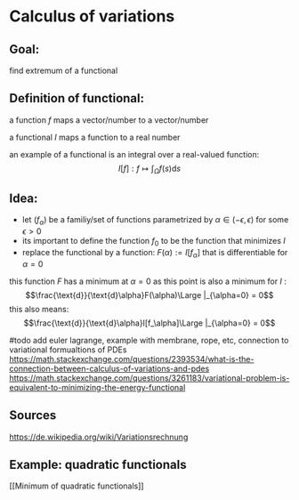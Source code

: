 # Calculus of variations


## Goal:
find extremum of a functional


## Definition of functional:
a function $f$ maps a vector/number to a vector/number

a functional $I$ maps a function to a real number

an example of a functional is an integral over a real-valued function:
$$I[f]:f\mapsto \int_\Omega f(s)\text{d}s$$

## Idea:
- let $(f_\alpha)$ be a familiy/set of functions parametrized by $\alpha\in(-\epsilon, \epsilon)$ for some $\epsilon > 0$
- its important to define the function $f_0$ to be the function that minimizes $I$ 
- replace the functional by a function: $F(\alpha):=I[f_\alpha]$ that is differentiable for $\alpha = 0$

this function $F$ has a minimum at $\alpha = 0$ as this point is also a minimum for $I$ :
$$\frac{\text{d}}{\text{d}\alpha}F(\alpha)\Large |_{\alpha=0} = 0$$
this also means:
$$\frac{\text{d}}{\text{d}\alpha}I[f_\alpha]\Large |_{\alpha=0} = 0$$

#todo  add euler lagrange, example with membrane, rope, etc, connection to variational formualtions of PDEs
https://math.stackexchange.com/questions/2393534/what-is-the-connection-between-calculus-of-variations-and-pdes
https://math.stackexchange.com/questions/3261183/variational-problem-is-equivalent-to-minimizing-the-energy-functional


## Sources
https://de.wikipedia.org/wiki/Variationsrechnung



## Example: quadratic functionals
[[Minimum of quadratic functionals]]
